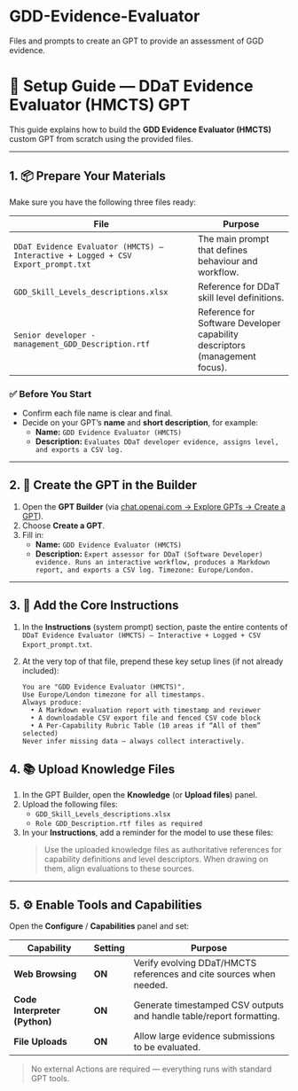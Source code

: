 # GDD-Evidence-Evaluator
Files and prompts to create an GPT to provide an assessment of GGD evidence. 

# 🧩 Setup Guide — DDaT Evidence Evaluator (HMCTS) GPT

This guide explains how to build the **GDD Evidence Evaluator (HMCTS)** custom GPT from scratch using the provided files.

---

## 1. 📦 Prepare Your Materials

Make sure you have the following three files ready:

| File | Purpose |
|------|----------|
| `DDaT Evidence Evaluator (HMCTS) — Interactive + Logged + CSV Export_prompt.txt` | The main prompt that defines behaviour and workflow. |
| `GDD_Skill_Levels_descriptions.xlsx` | Reference for DDaT skill level definitions. |
| `Senior developer - management_GDD_Description.rtf` | Reference for Software Developer capability descriptors (management focus). |

### ✅ Before You Start
- Confirm each file name is clear and final.
- Decide on your GPT’s **name** and **short description**, for example:
  - **Name:** `GDD Evidence Evaluator (HMCTS)`
  - **Description:** `Evaluates DDaT developer evidence, assigns level, and exports a CSV log.`

---

## 2. 🧠 Create the GPT in the Builder

1. Open the **GPT Builder** (via [chat.openai.com → Explore GPTs → Create a GPT](https://chat.openai.com/gpts)).
2. Choose **Create a GPT**.
3. Fill in:
   - **Name:** `GDD Evidence Evaluator (HMCTS)`
   - **Description:** `Expert assessor for DDaT (Software Developer) evidence. Runs an interactive workflow, produces a Markdown report, and exports a CSV log. Timezone: Europe/London.`

---

## 3. 🧩 Add the Core Instructions

1. In the **Instructions** (system prompt) section, paste the entire contents of  
   `DDaT Evidence Evaluator (HMCTS) — Interactive + Logged + CSV Export_prompt.txt`.
2. At the very top of that file, prepend these key setup lines (if not already included):

   ```text
   You are "GDD Evidence Evaluator (HMCTS)".
   Use Europe/London timezone for all timestamps.
   Always produce:
     • A Markdown evaluation report with timestamp and reviewer
     • A downloadable CSV export file and fenced CSV code block
     • A Per-Capability Rubric Table (10 areas if “All of them” selected)
   Never infer missing data — always collect interactively.

## 4. 📚 Upload Knowledge Files

1. In the GPT Builder, open the **Knowledge** (or **Upload files**) panel.
2. Upload the following files:
   - `GDD_Skill_Levels_descriptions.xlsx`
   - `Role GDD_Description.rtf files as required`
3. In your **Instructions**, add a reminder for the model to use these files:
   > Use the uploaded knowledge files as authoritative references for capability definitions and level descriptors. When drawing on them, align evaluations to these sources.

---

## 5. ⚙️ Enable Tools and Capabilities

Open the **Configure** / **Capabilities** panel and set:

| Capability | Setting | Purpose |
|---|---|---|
| **Web Browsing** | **ON** | Verify evolving DDaT/HMCTS references and cite sources when needed. |
| **Code Interpreter (Python)** | **ON** | Generate timestamped CSV outputs and handle table/report formatting. |
| **File Uploads** | **ON** | Allow large evidence submissions to be evaluated. |

> No external Actions are required — everything runs with standard GPT tools.


